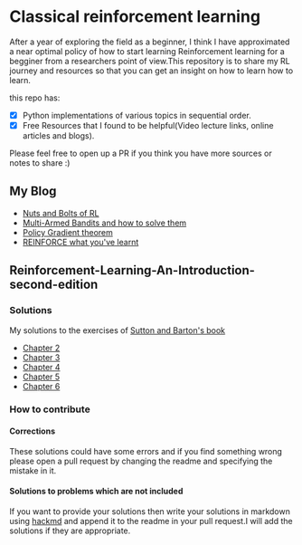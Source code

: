 # Classical reinforcement learning
After a year of exploring the field as a beginner, I think I have approximated a near optimal policy of how to start learning Reinforcement learning for a begginer from a researchers point of view.This repository is to share my RL journey and resources so that you can get an insight on how to learn how to learn.

this repo has:

- [x] Python implementations of various topics in sequential order.
- [x] Free Resources that I found to be helpful(Video lecture links, online articles and blogs).

Please feel free to open up a PR if you think you have more sources or notes to share :)

## My Blog

* [Nuts and Bolts of RL](https://hackmd.io/@Raj-Ghugare/r1ttq0PNw)                                
* [Multi-Armed Bandits and how to solve them](https://hackmd.io/@Raj-Ghugare/rkkk1XCVw)                                  
* [Policy Gradient theorem](https://hackmd.io/@Raj-Ghugare/rygKPUD08)                                                  
* [REINFORCE what you've learnt](https://hackmd.io/@Raj-Ghugare/BJGFOdmCL)                                       
 

## Reinforcement-Learning-An-Introduction-second-edition

### Solutions
My solutions to the exercises of [Sutton and Barton's book](https://web.stanford.edu/class/psych209/Readings/SuttonBartoIPRLBook2ndEd.pdf)
* [Chapter 2](https://hackmd.io/@Raj-Ghugare/HkfDBDlfv)
* [Chapter 3](https://hackmd.io/@Raj-Ghugare/HkFPsyXtU)
* [Chapter 4](https://hackmd.io/@Raj-Ghugare/H1IooEiyw)
* [Chapter 5](https://hackmd.io/@Raj-Ghugare/SkaSu3HxD)
* [Chapter 6](https://hackmd.io/@Raj-Ghugare/BkZZ3PaKL)

### How to contribute

#### Corrections
These solutions could have some errors and if you find something wrong please open a pull request by changing the readme and specifying the mistake in it.

#### Solutions to problems which are not included
If you want to provide your solutions then write your solutions in markdown using [hackmd](https://hackmd.io/?nav=overview) and append it to the readme in your pull request.I will add the solutions if they are appropriate.
